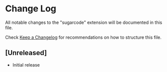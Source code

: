 # Change Log

All notable changes to the "sugarcode" extension will be documented in this file.

Check [Keep a Changelog](http://keepachangelog.com/) for recommendations on how to structure this file.

## [Unreleased]

- Initial release